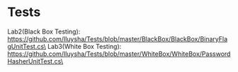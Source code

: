 # Tests
Lab2(Black Box Testing):\
https://github.com/Iluysha/Tests/blob/master/BlackBox/BlackBox/BinaryFlagUnitTest.cs\
Lab3(White Box Testing):\
https://github.com/Iluysha/Tests/blob/master/WhiteBox/WhiteBox/PasswordHasherUnitTest.cs\
